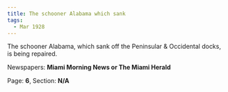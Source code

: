 ```yaml
---  
title: The schooner Alabama which sank  
tags:  
  - Mar 1928  
---  
```

  
The schooner Alabama, which sank off the Peninsular & Occidental docks, is being repaired.  
  
Newspapers: **Miami Morning News or The Miami Herald**  
  
Page: **6**, Section: **N/A** 
